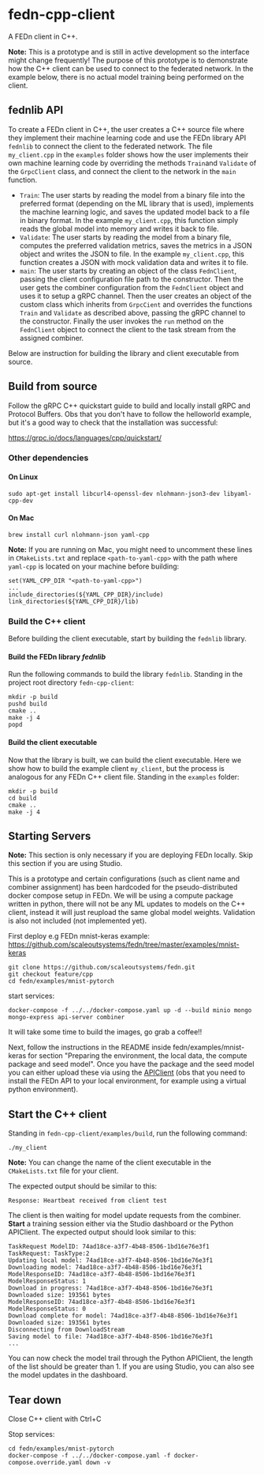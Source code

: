 # fedn-cpp-client
A FEDn client in C++.

**Note:** This is a prototype and is still in active development so the interface might change frequently! The purpose of this prototype is to demonstrate how the C++ client can be used to connect to the federated network. In the example below, there is no actual model training being performed on the client.

## fednlib API
To create a FEDn client in C++, the user creates a C++ source file where they implement their machine learning code and use the FEDn library API `fednlib` to connect the client to the federated network. The file `my_client.cpp` in the `examples` folder shows how the user implements their own machine learning code by overriding the methods `Train`and `Validate` of the `GrpcClient` class, and connect the client to the network in the `main` function.

* `Train`: The user starts by reading the model from a binary file into the preferred format (depending on the ML library that is used), implements the machine learning logic, and saves the updated model back to a file in binary format. In the example `my_client.cpp`, this function simply reads the global model into memory and writes it back to file.
* `Validate`: The user starts by reading the model from a binary file, computes the preferred validation metrics, saves the metrics in a JSON object and writes the JSON to file. In the example `my_client.cpp`, this function creates a JSON with mock validation data and writes it to file.
* `main`: The user starts by creating an object of the class `FednClient`, passing the client configuration file path to the constructor. Then the user gets the combiner configuration from the `FednClient` object and uses it to setup a gRPC channel. Then the user creates an object of the custom class which inherits from `GrpcCient` and overrides the functions `Train` and `Validate` as described above, passing the gRPC channel to the constructor. Finally the user invokes the `run` method on the `FednClient` object to connect the client to the task stream from the assigned combiner.

Below are instruction for building the library and client executable from source.

## Build from source
Follow the gRPC C++ quickstart guide to build and locally install gRPC and Protocol Buffers.
Obs that you don't have to follow the helloworld example, but it's a good way to check that the installation was successful:

https://grpc.io/docs/languages/cpp/quickstart/

### Other dependencies

#### On Linux
    sudo apt-get install libcurl4-openssl-dev nlohmann-json3-dev libyaml-cpp-dev

#### On Mac
    brew install curl nlohmann-json yaml-cpp

**Note:** If you are running on Mac, you might need to uncomment these lines in `CMakeLists.txt` and replace `<path-to-yaml-cpp>` with the path where `yaml-cpp` is located on your machine before building:

    set(YAML_CPP_DIR "<path-to-yaml-cpp>")
    ...
    include_directories(${YAML_CPP_DIR}/include)
    link_directories(${YAML_CPP_DIR}/lib)

### Build the C++ client
Before building the client executable, start by building the `fednlib` library.

#### Build the FEDn library *fednlib*
Run the following commands to build the library `fednlib`. Standing in the project root directory `fedn-cpp-client`:
    
    mkdir -p build
    pushd build
    cmake ..
    make -j 4
    popd

#### Build the client executable
Now that the library is built, we can build the client executable. Here we show how to build the example client `my_client`, but the process is analogous for any FEDn C++ client file. Standing in the `examples` folder:

    mkdir -p build
    cd build
    cmake ..
    make -j 4

## Starting Servers
**Note:** This section is only necessary if you are deploying FEDn locally. Skip this section if you are using Studio.

This is a prototype and certain configurations (such as client name and combiner assignment) has been hardcoded for the pseudo-distributed docker compose setup in FEDn. We will be using a compute package written in python, there will not be any ML updates to models on the C++ client, instead it will just reupload the same global model weights. Validation is also not included (not implemented yet).

First deploy e.g FEDn mnist-keras example: https://github.com/scaleoutsystems/fedn/tree/master/examples/mnist-keras

    git clone https://github.com/scaleoutsystems/fedn.git
    git checkout feature/cpp
    cd fedn/examples/mnist-pytorch

start services:

    docker-compose -f ../../docker-compose.yaml up -d --build minio mongo mongo-express api-server combiner

It will take some time to build the images, go grab a coffee!!

Next, follow the instructions in the README inside fedn/examples/mnist-keras for section "Preparing the environment, the local data, the compute package and seed model". Once you have the package and the seed model you can either upload these via using the [APIClient](https://fedn.readthedocs.io/en/stable/fedn.network.api.html#fedn.network.api.client.APIClient) (obs that you need to install the FEDn API to your local environment, for example using a virtual python environment).

## Start the C++ client
Standing in `fedn-cpp-client/examples/build`, run the following command:

    ./my_client

**Note:** You can change the name of the client executable in the `CMakeLists.txt` file for your client.

The expected output should be similar to this:

    Response: Heartbeat received from client test

The client is then waiting for model update requests from the combiner. **Start** a training session either via the Studio dashboard or the Python APIClient. The expected output should look similar to this:

    TaskRequest ModelID: 74ad18ce-a3f7-4b48-8506-1bd16e76e3f1
    TaskRequest: TaskType:2
    Updating local model: 74ad18ce-a3f7-4b48-8506-1bd16e76e3f1
    Downloading model: 74ad18ce-a3f7-4b48-8506-1bd16e76e3f1
    ModelResponseID: 74ad18ce-a3f7-4b48-8506-1bd16e76e3f1
    ModelResponseStatus: 1
    Download in progress: 74ad18ce-a3f7-4b48-8506-1bd16e76e3f1
    Downloaded size: 193561 bytes
    ModelResponseID: 74ad18ce-a3f7-4b48-8506-1bd16e76e3f1
    ModelResponseStatus: 0
    Download complete for model: 74ad18ce-a3f7-4b48-8506-1bd16e76e3f1
    Downloaded size: 193561 bytes
    Disconnecting from DownloadStream
    Saving model to file: 74ad18ce-a3f7-4b48-8506-1bd16e76e3f1
    ...

You can now check the model trail through the Python APIClient, the length of the list should be greater than 1. If you are using Studio, you can also see the model updates in the dashboard.

## Tear down
Close C++ client with Ctrl+C

Stop services:

    cd fedn/examples/mnist-pytorch
    docker-compose -f ../../docker-compose.yaml -f docker-compose.override.yaml down -v



